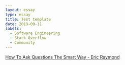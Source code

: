 ```yaml
---
layout: essay
type: essay
title: Test template
date: 2019-09-11
labels:
  - Software Engineering
  - Stack Overflow
  - Community
---
```




[How To Ask Questions The Smart Way - Eric Raymond](http://www.catb.org/esr/faqs/smart-questions.html)


